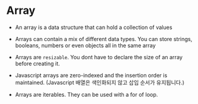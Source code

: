 # Array

- An array is a data structure that can hold a collection of values

- Arrays can contain a mix of different data types. You can store strings, booleans, numbers or even objects all in the same array

- Arrays are `resizable`. You dont have to declare the size of an array before creating it.

- Javascript arrays are zero-indexed and the insertion order is maintained. (Javascript 배열은 색인화되지 않고 삽입 순서가 유지됩니다.)

- Arrays are iterables. They can be used with a for of loop.